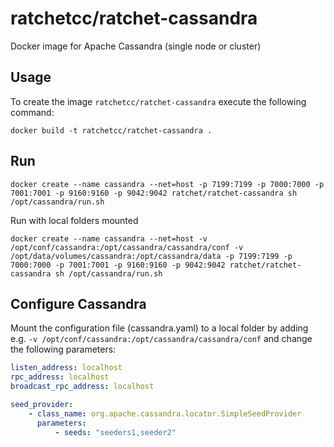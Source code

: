 # ratchetcc/ratchet-cassandra
Docker image for Apache Cassandra (single node or cluster)

## Usage

To create the image `ratchetcc/ratchet-cassandra` execute the following command:
	
	docker build -t ratchetcc/ratchet-cassandra .
	

## Run

	docker create --name cassandra --net=host -p 7199:7199 -p 7000:7000 -p 7001:7001 -p 9160:9160 -p 9042:9042 ratchet/ratchet-cassandra sh /opt/cassandra/run.sh

Run with local folders mounted

	docker create --name cassandra --net=host -v /opt/conf/cassandra:/opt/cassandra/cassandra/conf -v /opt/data/volumes/cassandra:/opt/cassandra/data -p 7199:7199 -p 7000:7000 -p 7001:7001 -p 9160:9160 -p 9042:9042 ratchet/ratchet-cassandra sh /opt/cassandra/run.sh

## Configure Cassandra

Mount the configuration file (cassandra.yaml) to a local folder by adding e.g. `-v /opt/conf/cassandra:/opt/cassandra/cassandra/conf` and change the following parameters:

```yaml
listen_address: localhost
rpc_address: localhost
broadcast_rpc_address: localhost

seed_provider:
    - class_name: org.apache.cassandra.locator.SimpleSeedProvider
      parameters:
          - seeds: "seeders1,seeder2"
```
